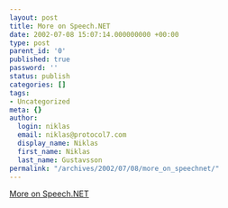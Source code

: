 ```yaml
---
layout: post
title: More on Speech.NET
date: 2002-07-08 15:07:14.000000000 +00:00
type: post
parent_id: '0'
published: true
password: ''
status: publish
categories: []
tags:
- Uncategorized
meta: {}
author:
  login: niklas
  email: niklas@protocol7.com
  display_name: Niklas
  first_name: Niklas
  last_name: Gustavsson
permalink: "/archives/2002/07/08/more_on_speechnet/"
---
```

[More on Speech.NET](http://www.brains-n-brawn.com/default.aspx?vDir=nohands)

